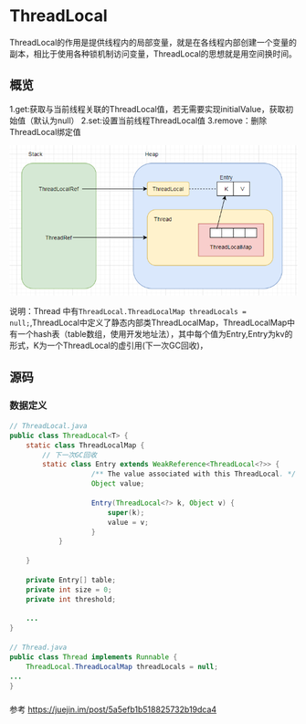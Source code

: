 # ThreadLocal

ThreadLocal的作用是提供线程内的局部变量，就是在各线程内部创建一个变量的副本，相比于使用各种锁机制访问变量，ThreadLocal的思想就是用空间换时间。

## 概览
1.get:获取与当前线程关联的ThreadLocal值，若无需要实现initialValue，获取初始值（默认为null）
2.set:设置当前线程ThreadLocal值
3.remove：删除ThreadLocal绑定值

![title](https://raw.githubusercontent.com/pallcard/noteImg/master/noteImg/2020/04/02/1585795156229-1585795156291.png)

说明：Thread 中有`ThreadLocal.ThreadLocalMap threadLocals = null;`,ThreadLocal中定义了静态内部类ThreadLocalMap，ThreadLocalMap中有一个hash表（table数组，使用开发地址法），其中每个值为Entry,Entry为kv的形式，K为一个ThreadLocal的虚引用(下一次GC回收)，


## 源码

### 数据定义

```java
// ThreadLocal.java
public class ThreadLocal<T> {
	static class ThreadLocalMap {
		// 下一次GC回收
		static class Entry extends WeakReference<ThreadLocal<?>> { 
            		/** The value associated with this ThreadLocal. */
            		Object value;

            		Entry(ThreadLocal<?> k, Object v) {
                		super(k);
                		value = v;
            		}
        	}

	}

	private Entry[] table;
	private int size = 0;
	private int threshold;

	...
}

// Thread.java
public class Thread implements Runnable {
	ThreadLocal.ThreadLocalMap threadLocals = null;
...
}
```
### 


参考
https://juejin.im/post/5a5efb1b518825732b19dca4